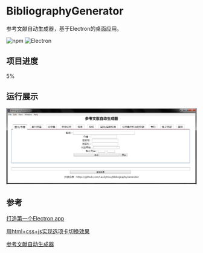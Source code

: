 # BibliographyGenerator
参考文献自动生成器，基于Electron的桌面应用。

![npm](https://img.shields.io/badge/npm-5.6.0-ff69b4.svg)
![Electron](https://img.shields.io/badge/Electron-5.0.0-blue.svg)

## 项目进度
5%

## 运行展示
![](./README_PIC/1.png)

## 参考
[打造第一个Electron app](https://electronjs.org/docs/tutorial/first-app)

[用html+css+js实现选项卡切换效果](https://www.cnblogs.com/jeacy/p/6336772.html)

[参考文献自动生成器](http://www.lunwenstudy.com/ckwx/)